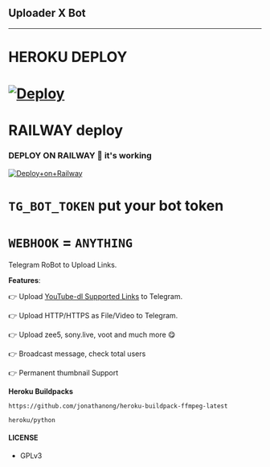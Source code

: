 ## Uploader X  Bot
---
# HEROKU DEPLOY
# [![Deploy](https://www.herokucdn.com/deploy/button.svg)](https://www.heroku.com/deploy)

# RAILWAY deploy 
### DEPLOY ON RAILWAY 🚂 it's working
[![Deploy+on+Railway](https://railway.app/button.svg)](https://railway.app/new/template?template=https://github.com/TheOnlyMrLucifer/YoutubeDLByLucifer2/URL-UPLOAD&envs=TG_BOT_TOKEN,WEBHOOK)
#
# `TG_BOT_TOKEN` put your bot token
# `WEBHOOK` = `ANYTHING`

Telegram RoBot to Upload Links.

**Features**:

👉 Upload [YouTube-dl Supported Links](https://ytdl-org.github.io/youtube-dl/supportedsites.html) to Telegram.

👉 Upload HTTP/HTTPS as File/Video to Telegram.

👉 Upload zee5, sony.live, voot and much more 😋

👉 Broadcast message, check total users

👉  Permanent thumbnail Support

**Heroku Buildpacks**
```
https://github.com/jonathanong/heroku-buildpack-ffmpeg-latest
```
```
heroku/python
```

#### LICENSE
- GPLv3
